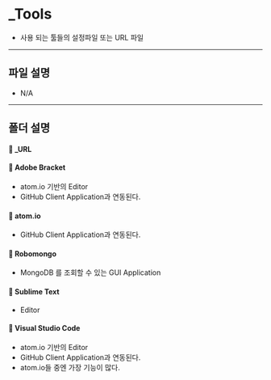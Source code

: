 **_Tools**
===================

* 사용 되는 툴들의 설정파일 또는 URL 파일

-------------
파일 설명
-------------

* N/A

-------------
폴더 설명
-------------

#### :open_file_folder: _URL

#### :open_file_folder: Adobe Bracket
 * atom.io 기반의 Editor
 * GitHub Client Application과 연동된다.

#### :open_file_folder: atom.io
 * GitHub Client Application과 연동된다.

#### :open_file_folder: Robomongo
 * MongoDB 를 조회할 수 있는 GUI Application

#### :open_file_folder: Sublime Text
 * Editor

#### :open_file_folder: Visual Studio Code
 * atom.io 기반의 Editor
 * GitHub Client Application과 연동된다.
 * atom.io들 중엔 가장 기능이 많다.
